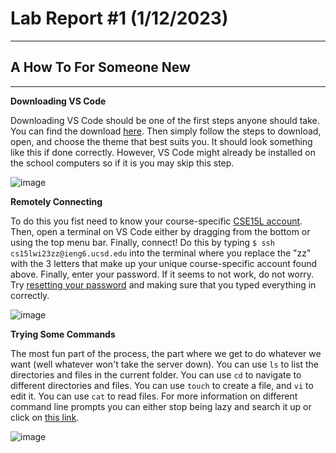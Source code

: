 # Lab Report #1 (1/12/2023)
---
## A How To For Someone New

---

**Downloading VS Code** 

Downloading VS Code should be one of the first steps anyone should take. You can find the download [here](https://code.visualstudio.com/Download).
Then simply follow the steps to download, open, and choose the theme that best suits you. It should look something like this if done correctly. However, VS Code might already be installed on the school computers so if it is you may skip this step.

![image](https://user-images.githubusercontent.com/81714985/212165777-2c294635-3eac-4dff-a2f4-a847bbd8e376.png)


**Remotely Connecting** 

To do this you fist need to know your course-specific [CSE15L account](https://sdacs.ucsd.edu/~icc/index.php). Then, open a terminal on VS Code either by dragging from the bottom or using the top menu bar. Finally, connect! Do this by typing `$ ssh cs15lwi23zz@ieng6.ucsd.edu` into the terminal where you replace the "zz" with the 3 letters that make up your unique course-specific account found above. Finally, enter your password. If it seems to not work, do not worry. Try [resetting your password](https://docs.google.com/document/d/1hs7CyQeh-MdUfM9uv99i8tqfneos6Y8bDU0uhn1wqho/edit) and making sure that you typed everything in correctly.

![image](https://user-images.githubusercontent.com/81714985/214381638-f9c5d284-07bc-4bc2-a058-fccdea15a937.png)


**Trying Some Commands** 

The most fun part of the process, the part where we get to do whatever we want (well whatever won't take the server down). You can use `ls` to list the directories and files in the current folder. You can use `cd` to navigate to different directories and files. You can use `touch` to create a file, and `vi` to edit it. You can use `cat` to read files. For more information on different command line prompts you can either stop being lazy and search it up or click on [this link](https://www.git-tower.com/blog/command-line-cheat-sheet/).

![image](https://user-images.githubusercontent.com/81714985/214382085-a79e8197-024f-4067-8749-2938781af0d4.png)

